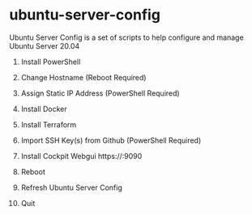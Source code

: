 # ubuntu-server-config

Ubuntu Server Config is a set of scripts to help configure and manage Ubuntu Server 20.04

1. Install PowerShell
2. Change Hostname (Reboot Required)
3. Assign Static IP Address (PowerShell Required)
4. Install Docker
5. Install Terraform
6. Import SSH Key(s) from Github (PowerShell Required)
7. Install Cockpit Webgui https://<ip address>:9090
8. Reboot

9. Refresh Ubuntu Server Config
10. Quit
